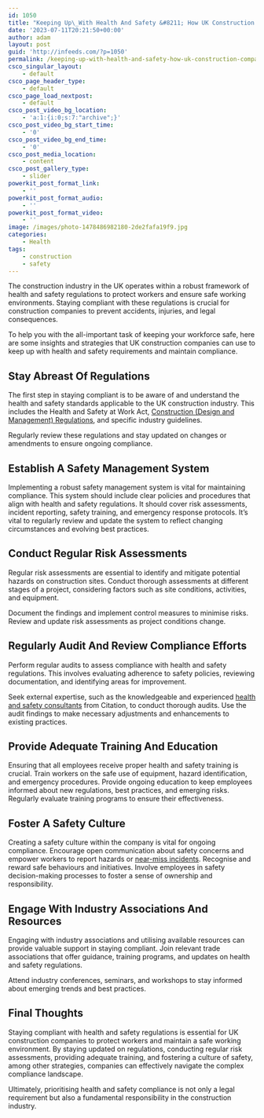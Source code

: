 ```yaml
---
id: 1050
title: "Keeping Up\_With Health And Safety &#8211; How UK Construction Companies Can Stay Compliant"
date: '2023-07-11T20:21:50+00:00'
author: adam
layout: post
guid: 'http://infeeds.com/?p=1050'
permalink: /keeping-up-with-health-and-safety-how-uk-construction-companies-can-stay-compliant/
csco_singular_layout:
    - default
csco_page_header_type:
    - default
csco_page_load_nextpost:
    - default
csco_post_video_bg_location:
    - 'a:1:{i:0;s:7:"archive";}'
csco_post_video_bg_start_time:
    - '0'
csco_post_video_bg_end_time:
    - '0'
csco_post_media_location:
    - content
csco_post_gallery_type:
    - slider
powerkit_post_format_link:
    - ''
powerkit_post_format_audio:
    - ''
powerkit_post_format_video:
    - ''
image: /images/photo-1478486982180-2de2fafa19f9.jpg
categories:
    - Health
tags:
    - construction
    - safety
---
```


The construction industry in the UK operates within a robust framework of health and safety regulations to protect workers and ensure safe working environments. Staying compliant with these regulations is crucial for construction companies to prevent accidents, injuries, and legal consequences.

To help you with the all-important task of keeping your workforce safe, here are some insights and strategies that UK construction companies can use to keep up with health and safety requirements and maintain compliance.

## **Stay Abreast Of Regulations**

The first step in staying compliant is to be aware of and understand the health and safety standards applicable to the UK construction industry. This includes the Health and Safety at Work Act, [Construction (Design and Management) Regulations](https://www.hse.gov.uk/construction/cdm/2015/index.htm), and specific industry guidelines.

Regularly review these regulations and stay updated on changes or amendments to ensure ongoing compliance.

## **Establish A Safety Management System**

Implementing a robust safety management system is vital for maintaining compliance. This system should include clear policies and procedures that align with health and safety regulations. It should cover risk assessments, incident reporting, safety training, and emergency response protocols. It’s vital to regularly review and update the system to reflect changing circumstances and evolving best practices.

## **Conduct Regular Risk Assessments**

Regular risk assessments are essential to identify and mitigate potential hazards on construction sites. Conduct thorough assessments at different stages of a project, considering factors such as site conditions, activities, and equipment.

Document the findings and implement control measures to minimise risks. Review and update risk assessments as project conditions change.

## **Regularly Audit And Review Compliance Efforts**

Perform regular audits to assess compliance with health and safety regulations. This involves evaluating adherence to safety policies, reviewing documentation, and identifying areas for improvement.

Seek external expertise, such as the knowledgeable and experienced [health and safety consultants](https://www.citation.co.uk/health-and-safety/) from Citation, to conduct thorough audits. Use the audit findings to make necessary adjustments and enhancements to existing practices.

## **Provide Adequate Training And Education**

Ensuring that all employees receive proper health and safety training is crucial. Train workers on the safe use of equipment, hazard identification, and emergency procedures. Provide ongoing education to keep employees informed about new regulations, best practices, and emerging risks. Regularly evaluate training programs to ensure their effectiveness.

## **Foster A Safety Culture**

Creating a safety culture within the company is vital for ongoing compliance. Encourage open communication about safety concerns and empower workers to report hazards or [near-miss incidents](https://www.constructionnews.co.uk/long-reads/learning-from-near-misses-can-make-sites-safer-20-06-2022/). Recognise and reward safe behaviours and initiatives. Involve employees in safety decision-making processes to foster a sense of ownership and responsibility.

## **Engage With Industry Associations And Resources**

Engaging with industry associations and utilising available resources can provide valuable support in staying compliant. Join relevant trade associations that offer guidance, training programs, and updates on health and safety regulations.

Attend industry conferences, seminars, and workshops to stay informed about emerging trends and best practices.

## **Final Thoughts**

Staying compliant with health and safety regulations is essential for UK construction companies to protect workers and maintain a safe working environment. By staying updated on regulations, conducting regular risk assessments, providing adequate training, and fostering a culture of safety, among other strategies, companies can effectively navigate the complex compliance landscape.

Ultimately, prioritising health and safety compliance is not only a legal requirement but also a fundamental responsibility in the construction industry.